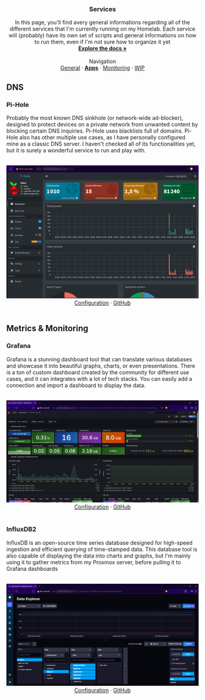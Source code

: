 <h3 align="center">Services</h3>

  <p align="center">
    In this page, you'll find avery general informations regarding all of the different services that I'm currently running on my Homelab. Each service will (probably) have its own set of scripts and general informations on how to run them, even if I'm not sure how to organize it yet
    <br />
    <a href="https://github.com/KelyanDev/Homelab"><strong>Explore the docs »</strong></a>
    <br />
    <br />
    Navigation <br />
    <a href="https://github.com/KelyanDev/Homelab">General</a>
    ·
    <a href="https://github.com/KelyanDev/Homelab/blob/main/apps/README.md"><strong>Apps</strong></a>
    ·
    <a href="https://github.com/KelyanDev/Homelab/blob/main/monitoring/README.md">Monitoring</a>
    ·
    <a href="">WIP</a>
  </p>
</div>

## DNS

### Pi-Hole

Probably the most known DNS sinkhole (or network-wide ad-blocker), designed to protect devices on a private network from unwanted content by blocking certain DNS inquiries. Pi-Hole uses blacklists full of domains. Pi-Hole also has other multiple use cases, as I have personally configured mine as a classic DNS server. I haven't checked all of its functionalities yet, but it is surely a wonderful service to run and play with.

<div align="center">
  <br />
  <img src="images/pihole-dashboard.png" alt="Logo" width="900"/>
  <br />
</div>

<div align="center">
  <a href="https://github.com/KelyanDev/Homelab/blob/main/apps/pi-hole/README.md">Configuration</a>
  ·
  <a href="https://github.com/pi-hole/pi-hole">GitHub</a>
</div>

<br />

## Metrics & Monitoring

### Grafana

Grafana is a stunning dashboard tool that can translate various databases and showcase it into beautiful graphs, charts, or even presentations. There is a ton of custom dashboard created by the community for different use cases, and it can integrates with a lot of tech stacks. You can easily add a connection and import a dashboard to display the data.

<div align="center">
  <br />
  <img src="images/grafana-dashboard.png" alt="Logo" width="900"/>
  <br />
</div>

<div align="center">
  <a href="https://github.com/KelyanDev/Homelab/blob/main/apps/grafana/README.md">Configuration</a>
  ·
  <a href="https://github.com/grafana/grafana">GitHub</a>
</div>

<br />

### InfluxDB2

InfluxDB is an open-source time series database designed for high-speed ingestion and efficient querying of time-stamped data. This database tool is also capable of displaying the data into charts and graphs, but I'm mainly using it to gather metrics from my Proxmox server, before pulling it to Grafana dashboards

<div align="center">
  <br />
  <img src="images/influxdb-dashboard.png" alt="Logo" width="900"/>
  <br />
</div>

<div align="center">
  <a href="https://github.com/KelyanDev/Homelab/blob/main/apps/influxdb/README.md">Configuration</a>
  ·
  <a href="https://github.com/influxdata/influxdb">GitHub</a>
</div>
